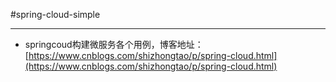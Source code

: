 #spring-cloud-simple
***
* springcoud构建微服务各个用例，博客地址： [https://www.cnblogs.com/shizhongtao/p/spring-cloud.html](https://www.cnblogs.com/shizhongtao/p/spring-cloud.html)
